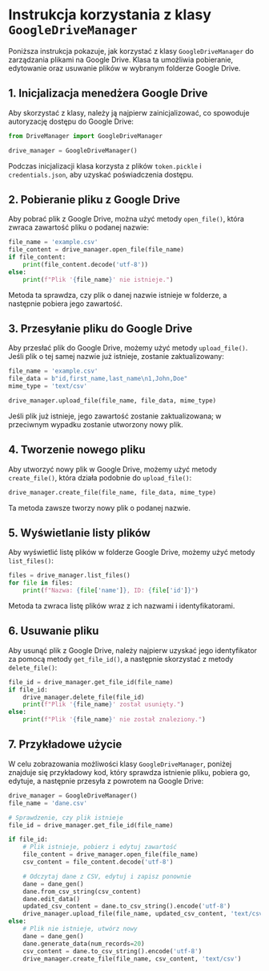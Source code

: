 # Instrukcja korzystania z klasy `GoogleDriveManager`

Poniższa instrukcja pokazuje, jak korzystać z klasy `GoogleDriveManager` do zarządzania plikami na Google Drive. Klasa ta umożliwia pobieranie, edytowanie oraz usuwanie plików w wybranym folderze Google Drive.

## 1. Inicjalizacja menedżera Google Drive
Aby skorzystać z klasy, należy ją najpierw zainicjalizować, co spowoduje autoryzację dostępu do Google Drive:

```python
from DriveManager import GoogleDriveManager

drive_manager = GoogleDriveManager()
```

Podczas inicjalizacji klasa korzysta z plików `token.pickle` i `credentials.json`, aby uzyskać poświadczenia dostępu.

## 2. Pobieranie pliku z Google Drive
Aby pobrać plik z Google Drive, można użyć metody `open_file()`, która zwraca zawartość pliku o podanej nazwie:

```python
file_name = 'example.csv'
file_content = drive_manager.open_file(file_name)
if file_content:
    print(file_content.decode('utf-8'))
else:
    print(f"Plik '{file_name}' nie istnieje.")
```

Metoda ta sprawdza, czy plik o danej nazwie istnieje w folderze, a następnie pobiera jego zawartość.

## 3. Przesyłanie pliku do Google Drive
Aby przesłać plik do Google Drive, możemy użyć metody `upload_file()`. Jeśli plik o tej samej nazwie już istnieje, zostanie zaktualizowany:

```python
file_name = 'example.csv'
file_data = b"id,first_name,last_name\n1,John,Doe"
mime_type = 'text/csv'

drive_manager.upload_file(file_name, file_data, mime_type)
```

Jeśli plik już istnieje, jego zawartość zostanie zaktualizowana; w przeciwnym wypadku zostanie utworzony nowy plik.

## 4. Tworzenie nowego pliku
Aby utworzyć nowy plik w Google Drive, możemy użyć metody `create_file()`, która działa podobnie do `upload_file()`:

```python
drive_manager.create_file(file_name, file_data, mime_type)
```

Ta metoda zawsze tworzy nowy plik o podanej nazwie.

## 5. Wyświetlanie listy plików
Aby wyświetlić listę plików w folderze Google Drive, możemy użyć metody `list_files()`:

```python
files = drive_manager.list_files()
for file in files:
    print(f"Nazwa: {file['name']}, ID: {file['id']}")
```

Metoda ta zwraca listę plików wraz z ich nazwami i identyfikatorami.

## 6. Usuwanie pliku
Aby usunąć plik z Google Drive, należy najpierw uzyskać jego identyfikator za pomocą metody `get_file_id()`, a następnie skorzystać z metody `delete_file()`:

```python
file_id = drive_manager.get_file_id(file_name)
if file_id:
    drive_manager.delete_file(file_id)
    print(f"Plik '{file_name}' został usunięty.")
else:
    print(f"Plik '{file_name}' nie został znaleziony.")
```

## 7. Przykładowe użycie
W celu zobrazowania możliwości klasy `GoogleDriveManager`, poniżej znajduje się przykładowy kod, który sprawdza istnienie pliku, pobiera go, edytuje, a następnie przesyła z powrotem na Google Drive:

```python
drive_manager = GoogleDriveManager()
file_name = 'dane.csv'

# Sprawdzenie, czy plik istnieje
file_id = drive_manager.get_file_id(file_name)

if file_id:
    # Plik istnieje, pobierz i edytuj zawartość
    file_content = drive_manager.open_file(file_name)
    csv_content = file_content.decode('utf-8')

    # Odczytaj dane z CSV, edytuj i zapisz ponownie
    dane = dane_gen()
    dane.from_csv_string(csv_content)
    dane.edit_data()
    updated_csv_content = dane.to_csv_string().encode('utf-8')
    drive_manager.upload_file(file_name, updated_csv_content, 'text/csv')
else:
    # Plik nie istnieje, utwórz nowy
    dane = dane_gen()
    dane.generate_data(num_records=20)
    csv_content = dane.to_csv_string().encode('utf-8')
    drive_manager.create_file(file_name, csv_content, 'text/csv')
```

